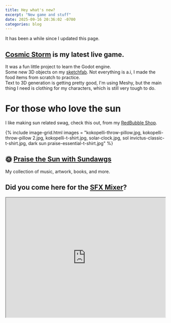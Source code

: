 ```yaml
---
title: Hey what's new?
excerpt: "New game and stuff"
date: 2025-09-16 20:36:02 -0700
categories: blog
---
```

It has been a while since I updated this page.  
  
## [Cosmic Storm](https://kudos.itch.io/cosmic-storm) is my latest live game.  
It was a fun little project to learn the Godot engine.  
Some new 3D objects on my [sketchfab](https://sketchfab.com/nickogibson). Not everything is a.i, I made the food items from scratch to practice.  
Text to 3D generation is getting pretty good, I'm using Meshy, but the main thing I need is clothing for my characters, which is still very tough to do.


# For those who love the sun
I like making sun related swag, check this out, from my [RedBubble Shop](https://www.redbubble.com/people/NickoGibson/shop).

{% include image-grid.html images =
  "kokopelli-throw-pillow.jpg,
  kokopelli-throw-pillow 2.jpg,
  kokopelli-t-shirt.jpg,
  solar-clock.jpg,
  sol invictus-classic-t-shirt.jpg,
  dark sun praise-essential-t-shirt.jpg"
%}

## 🌞 <a href="https://linktr.ee/sundawgs">Praise the Sun with Sundawgs</a>  
My collection of music, artwork, books, and more.

## Did you come here for the [SFX Mixer](https://nickogibson.github.io/SFX-Mixer/)?
<div
	class="MixerContainer"
	style="width: 100%; aspect-ratio: 4 / 3;">
	<iframe height="100%"  width="100%" src="https://nickogibson.github.io/SFX-Mixer/" title="SFX Mixer"></iframe>
</div>  